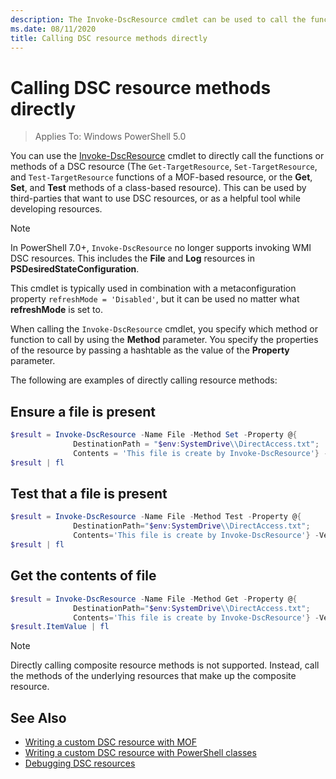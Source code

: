 ```yaml
---
description: The Invoke-DscResource cmdlet can be used to call the functions or methods of a DSC resource. This can be used by third-parties that want to use DSC resources or as a helpful tool while developing resources.
ms.date: 08/11/2020
title: Calling DSC resource methods directly
---
```


# Calling DSC resource methods directly

> Applies To: Windows PowerShell 5.0

You can use the
[Invoke-DscResource](/powershell/module/PSDesiredStateConfiguration/Invoke-DscResource) cmdlet to
directly call the functions or methods of a DSC resource (The `Get-TargetResource`,
`Set-TargetResource`, and `Test-TargetResource` functions of a MOF-based resource, or the **Get**,
**Set**, and **Test** methods of a class-based resource). This can be used by third-parties that
want to use DSC resources, or as a helpful tool while developing resources.

> [!NOTE]
> In PowerShell 7.0+, `Invoke-DscResource` no longer supports invoking WMI DSC resources. This
> includes the **File** and **Log** resources in **PSDesiredStateConfiguration**.

This cmdlet is typically used in combination with a metaconfiguration property
`refreshMode = 'Disabled'`, but it can be used no matter what **refreshMode** is set to.

When calling the `Invoke-DscResource` cmdlet, you specify which method or function to call by using
the **Method** parameter. You specify the properties of the resource by passing a hashtable as the
value of the **Property** parameter.

The following are examples of directly calling resource methods:

## Ensure a file is present

```powershell
$result = Invoke-DscResource -Name File -Method Set -Property @{
              DestinationPath = "$env:SystemDrive\\DirectAccess.txt";
              Contents = 'This file is create by Invoke-DscResource'} -Verbose
$result | fl
```

## Test that a file is present

```powershell
$result = Invoke-DscResource -Name File -Method Test -Property @{
              DestinationPath="$env:SystemDrive\\DirectAccess.txt";
              Contents='This file is create by Invoke-DscResource'} -Verbose
$result | fl
```

## Get the contents of file

```powershell
$result = Invoke-DscResource -Name File -Method Get -Property @{
              DestinationPath="$env:SystemDrive\\DirectAccess.txt";
              Contents='This file is create by Invoke-DscResource'} -Verbose
$result.ItemValue | fl
```

> [!NOTE]
> Directly calling composite resource methods is not supported. Instead, call the methods of the
> underlying resources that make up the composite resource.

## See Also

- [Writing a custom DSC resource with MOF](../resources/authoringResourceMOF.md)
- [Writing a custom DSC resource with PowerShell classes](../resources/authoringResourceClass.md)
- [Debugging DSC resources](../troubleshooting/debugResource.md)
